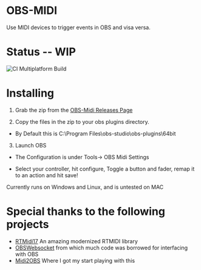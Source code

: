# OBS-MIDI


Use MIDI devices to trigger events in OBS and visa versa.



# Status -- WIP
![CI Multiplatform Build](https://github.com/cpyarger/obs-midi/workflows/CI%20Multiplatform%20Build/badge.svg)
# Installing


1. Grab the zip from the [OBS-Midi Releases Page](https://github.com/Alzy/obs-midi/releases)

2. Copy the files in the zip to  your obs plugins directory.

  * By Default this is C:\Program Files\obs-studio\obs-plugins\64bit

3. Launch OBS

  * The Configuration is under Tools-> OBS Midi Settings

  * Select your controller, hit configure, Toggle a button and fader, remap it to an action and hit save!



Currently runs on Windows and Linux, and is untested on MAC


 # Special thanks to the following projects
 * [RTMidi17](https://github.com/jcelerier/RtMidi17) An amazing modernized RTMIDI library
 * [OBSWebsocket](https://github.com/Palakis/obs-websocket/) from which much code was borrowed for interfacing with OBS
 * [Midi2OBS](https://github.com/lebaston100/MIDItoOBS) Where I got my start playing with this

